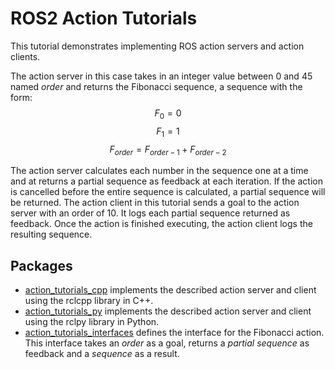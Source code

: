 # ROS2 Action Tutorials

This tutorial demonstrates implementing ROS action servers and action clients.

The action server in this case takes in an integer value between 0 and 45 named *order* and returns the Fibonacci sequence, a sequence with the form:
$$F_0 = 0$$
$$F_1 = 1$$
$$F_{order}=F_{order-1} + F_{order-2}$$

The action server calculates each number in the sequence one at a time and at returns a partial sequence as feedback at each iteration. 
If the action is cancelled before the entire sequence is calculated, a partial sequence will be returned.
The action client in this tutorial sends a goal to the action server with an order of 10.
It logs each partial sequence returned as feedback. 
Once the action is finished executing, the action client logs the resulting sequence.

## Packages

- [action_tutorials_cpp](./action_tutorials_cpp) implements the described action server and client using the rclcpp library in C++.
- [action_tutorials_py](./action_tutorials_py) implements the described action server and client using the rclpy library in Python.
- [action_tutorials_interfaces](./action_tutorials_interfaces) defines the interface for the Fibonacci action.
This interface takes an *order* as a goal, returns a *partial sequence* as feedback and a *sequence* as a result.
